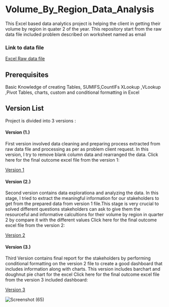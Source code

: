 # Volume_By_Region_Data_Analysis
This Excel based data analytics project is helping the client in getting their volume by region in quater 2 of the year.
 This repository start from the raw data file included problem described on worksheet named as email
 ### Link to data file
[Excel Raw data file](https://github.com/sharmsaurabh1/Volume_By_Region_Data_Analysis/blob/main/Excel%20for%20Analytics%20Project%20Series%20Source%20File.xlsx)

## Prerequisites
Basic Knowledge of creating Tables, SUMIFS,CountIFs XLookup ,VLookup ,Pivot Tables, charts, custom and conditional formatting in Excel

## Version List
Project is divided into 3 versions :
#### Version (1.)
First version involved data cleaning and preparing process extracted from raw data file and processing as per as problem client request. In this version, I try to remove blank column data and rearranged the data.
Click here for the final outcome excel file from the version 1: 

[Version 1](https://github.com/sharmsaurabh1/Volume_By_Region_Data_Analysis/blob/main/Versions_List/Volume_By_Region_Data%20Request%20v1-Data_Cleaning.xlsx)
#### Version (2.)
Second version contains data explorationa and analyzing the data. In this stage, I tried to extract the meaningful information for our stakeholders to get from the prepared data from version 1 file.This stage is very crucial to solved different questions stakeholders can ask to give them the resourceful and informative calcultions for their volume by region in quarter 2 by compare it with the different values
Click here for the final outcome excel file from the version 2: 


[Version 2](https://github.com/sharmsaurabh1/Volume_By_Region_Data_Analysis/blob/main/Versions_List/Volume_By_Region_Data%20Request%20v2_Data_analyzing.xlsx)
#### Version (3.) 
Third Version contains final report for the stakeholders by performing conditional formatting on the version 2 file to create a good dashboard that includes information along with charts. This version includes barchart and doughnut pie chart for the excel 
Click here for the final outcome excel file from the version 3 included dashboard:

 [Version 3](https://github.com/sharmsaurabh1/Volume_By_Region_Data_Analysis/blob/main/Final%20Quarter%202%20analysis%20dashboard/Volume_By_Region_Data%20Request%20v3.xlsx)

![Screenshot (65)](https://user-images.githubusercontent.com/49514628/158207805-5a555928-5e97-4b11-982a-aa307ca628f7.png)
